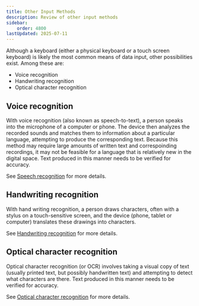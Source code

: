 ```yaml
---
title: Other Input Methods
description: Review of other input methods
sidebar:
    order: 4800
lastUpdated: 2025-07-11
---
```


Although a keyboard (either a physical keyboard or a touch screen keyboard)
is likely the most common means of data input, other possibilities exist.
Among these are:

- Voice recognition
- Handwriting recognition
- Optical character recognition

## Voice recognition

With voice recognition (also known as speech-to-text),
a person speaks into the microphone of a computer or phone.
The device then analyzes the recorded sounds and matches them to information
about a particular language, attempting to produce the corresponding text.
Because this method may require large amounts of written text and correspoinding recordings,
it may not be feasible for a language that is relatively new in the digital space.
Text produced in this manner needs to be verified for accuracy.

See [Speech recognition][speechrecognition] for more details.

## Handwriting recognition

With hand writing recognition, a person draws characters,
often with a stylus on a touch-sensitive screen,
and the device (phone, tablet or computer) translates these drawings into characters.

See [Handwriting recognition][handwritingrecognition] for more details.

## Optical character recognition

Optical character recognition (or OCR) involves taking a visual copy of text
(usually printed text, but possibly handwritten text)
and attempting to detect what characters are there.
Text produced in this manner needs to be verified for accuracy.

See [Optical character recognition][OCR] for more details.

[speechrecognition]: https://en.wikipedia.org/wiki/Speech_recognition
[handwritingrecognition]: https://en.wikipedia.org/wiki/Handwriting_recognition
[OCR]: https://en.wikipedia.org/wiki/Optical_character_recognition

